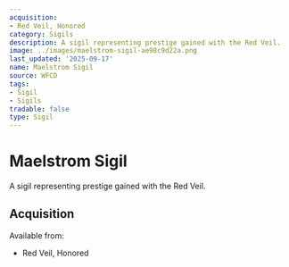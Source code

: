 ```yaml
---
acquisition:
- Red Veil, Honored
category: Sigils
description: A sigil representing prestige gained with the Red Veil.
image: ../images/maelstrom-sigil-ae98c9d22a.png
last_updated: '2025-09-17'
name: Maelstrom Sigil
source: WFCD
tags:
- Sigil
- Sigils
tradable: false
type: Sigil
---
```


# Maelstrom Sigil

A sigil representing prestige gained with the Red Veil.

## Acquisition

Available from:
- Red Veil, Honored

